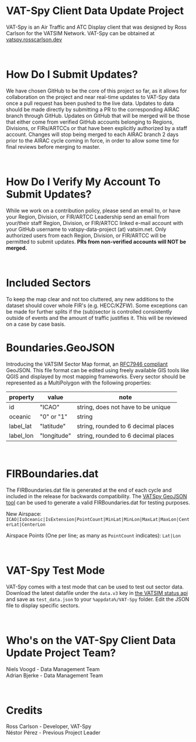 # VAT-Spy Client Data Update Project

VAT-Spy is an Air Traffic and ATC Display client that was designed by Ross Carlson for the VATSIM Network. VAT-Spy can be obtained at [vatspy.rosscarlson.dev](https://vatspy.rosscarlson.dev/)

<br>

# How Do I Submit Updates?

We have chosen GitHub to be the core of this project so far, as it allows for collaboration on the project and near real-time updates to VAT-Spy data once a pull request has been pushed to the live data. Updates to data should be made directly by submitting a PR to the corresponding AIRAC branch through GitHub. Updates on GitHub that will be merged will be those that either come from verified GitHub accounts belonging to Regions, Divisions, or FIRs/ARTCCs or that have been explicitly authorized by a staff account. Changes will stop being merged to each AIRAC branch 2 days prior to the AIRAC cycle coming in force, in order to allow some time for final reviews before merging to master.

<br>

# How Do I Verify My Account To Submit Updates?

While we work on a contribution policy, please send an email to, or have your Region, Division, or FIR/ARTCC Leadership send an email from your/their staff Region, Division, or FIR/ARTCC linked e-mail account with your GitHub username to vatspy-data-project (at) vatsim.net. Only authorized users from each Region, Division, or FIR/ARTCC will be permitted to submit updates. **PRs from non-verified accounts will NOT be merged.**

<br>

# Included Sectors

To keep the map clear and not too cluttered, any new additions to the dataset should cover whole FIR's (e.g. HECC/KZFW). Some exceptions can be made for further splits if the (sub)sector is controlled consistently outside of events and the amount of traffic justifies it. This will be reviewed on a case by case basis. 
<br>

# Boundaries.GeoJSON

Introducing the VATSIM Sector Map format, an [RFC7946 compliant](https://tools.ietf.org/html/rfc7946) GeoJSON. This file format can be edited using freely available GIS tools like QGIS and displayed by most mapping frameworks. Every sector should be represented as a MultiPolygon with the following properties:
<br>

| property  | value       | note                                |
|-----------|-------------|-------------------------------------|
| id        | "ICAO"      | string, does not have to be unique  |
| oceanic   | "0" or "1"  | string                              |
| label_lat | "latitude"  | string, rounded to 6 decimal places |
| label_lon | "longitude" | string, rounded to 6 decimal places |

<br>

# FIRBoundaries.dat

The FIRBoundaries.dat file is generated at the end of each cycle and included in the release for backwards compatibility. The [VATSpy GeoJSON tool](https://github.com/NelisV/vatspy-geojson/releases/latest) can be used to generate a valid FIRBoundaries.dat for testing purposes. 


New Airspace: ```ICAO|IsOceanic|IsExtension|PointCount|MinLat|MinLon|MaxLat|MaxLon|CenterLat|CenterLon```

Airspace Points (One per line; as many as ``PointCount`` indicates):
```Lat|Lon```

<br>

# VAT-Spy Test Mode

VAT-Spy comes with a test mode that can be used to test out sector data. Download the latest datafile under the `data.v3` key in [the VATSIM status api](https://status.vatsim.net/status.json) and save as ```test_data.json``` to your ```%appdata%/VAT-Spy``` folder. Edit the JSON file to display specific sectors. 

<br>

# Who's on the VAT-Spy Client Data Update Project Team?

Niels Voogd - Data Management Team<br />
Adrian Bjerke - Data Management Team<br />


<br>

# Credits

Ross Carlson - Developer, VAT-Spy<br />
Néstor Pérez - Previous Project Leader<br />
